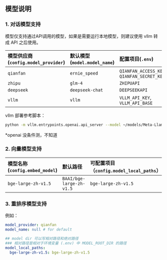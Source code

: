 ## 模型说明

### 1. 对话模型支持

模型仅支持通过API调用的模型，如果是需要运行本地模型，则建议使用 vllm 转成 API 之后使用。

|模型供应商(`config.model_provider`)|默认模型(`model.model_name`)|配置项目(`.env`)|
|:-|:-|:-|
|`qianfan`|`ernie_speed`|`QIANFAN_ACCESS_KEY`, `QIANFAN_SECRET_KEY`|
|`zhipu`|`glm-4`|`ZHIPUAPI`|
|`deepseek`|`deepseek-chat`|`DEEPSEEKAPI`|
|`vllm`|`vllm`|`VLLM_API_KEY`, `VLLM_API_BASE`|

vllm 部署参考脚本：

```bash
python -m vllm.entrypoints.openai.api_server --model ~/models/Meta-Llama-3-8B-Instruct --served-model-name vllm --trust-remote-code
```

*openai 没条件测，不知道

### 2. 向量模型支持


|模型名称(`config.embed_model`)|默认路径|可配置项目（`config.model_local_paths`）|
|:-|:-|:-|
|`bge-large-zh-v1.5`|`BAAI/bge-large-zh-v1.5`|`bge-large-zh-v1.5`|

### 3. 重排序模型支持


例如：

```yaml
model_provider: qianfan
model_name: null # for default

## model dir 可以写相对路径和绝对路径
### 相对路径是相对于环境变量 (.env) 中 MODEL_ROOT_DIR 的路径
model_local_paths:
  bge-large-zh-v1.5: bge-large-zh-v1.5
```
